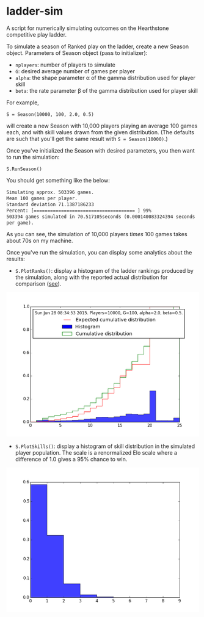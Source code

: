 # ladder-sim

A script for numerically simulating outcomes on the Hearthstone competitive play ladder. 

To simulate a season of Ranked play on the ladder, create a new Season object. 
Parameters of Season object (pass to initializer):

* `nplayers`: number of players to simulate
* `G`: desired average number of games per player
* `alpha`: the shape parameter α of the gamma distribution used for player skill
* `beta`: the rate parameter β of the gamma distribution used for player skill

For example, 

	S = Season(10000, 100, 2.0, 0.5)

will create a new Season with 10,000 players playing an average 100 games each, and with skill values drawn from the given distribution. 
(The defaults are such that you'll get the same result with `S = Season(10000)`.)

Once you've initialized the Season with desired parameters, you then want to run the simulation: 

	S.RunSeason()

You should get something like the below: 

	Simulating approx. 503396 games.
	Mean 100 games per player.
	Standard deviation 71.1387186233
	Percent: [===================================== ] 99%
	503394 games simulated in 70.517105seconds (0.000140083324394 seconds per game).

As you can see, the simulation of 10,000 players *times* 100 games takes about 70s on my machine. 

Once you've run the simulation, you can display some analytics about the results: 

* `S.PlotRanks()`: display a histogram of the ladder rankings produced by the simulation, along with the reported actual distribution for comparison ([see](http://us.battle.net/hearthstone/en/forum/topic/16858985939)). 

![](./img/plotranks-demo.png)

* `S.PlotSkills()`: display a histogram of skill distribution in the simulated player population. The scale is a renormalized Elo scale where a difference of 1.0 gives a 95% chance to win. 

![](./img/plotskills-demo.png)


